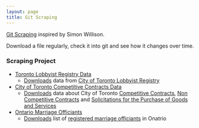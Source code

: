 ```yaml
---
layout: page
title: Git Scraping
---
```


[Git Scraping](https://simonwillison.net/2020/Oct/9/git-scraping/) inspired by Simon Willison. 

Download a file regularly, check it into git and see how it changes over time.

### Scraping Project
- [Toronto Lobbyist Registry Data](https://github.com/RamVasuthevan/TorontoLobbyistRegistryData)  
    - [Downloads](https://github.com/RamVasuthevan/TorontoLobbyistRegistry/blob/main/.github/workflows/scrape.yml) data from [City of Toronto Lobbyist Registry](https://open.toronto.ca/dataset/lobbyist-registry/)
- [City of Toronto Competitive Contracts Data](https://github.com/RamVasuthevan/city-of-toronto-contracts-data)  
    - [Downloads](https://github.com/RamVasuthevan/city-of-toronto-contracts-data/blob/main/.github/workflows/scrape.yml) data about City of Toronto [Competitive Contracts](https://open.toronto.ca/dataset/competitive-call-award-results/), [Non Competitive Contracts](https://open.toronto.ca/dataset/non-competitive-contracts/) and [Solicitations for the Purchase of Goods and Services](https://open.toronto.ca/dataset/call-documents-for-the-purchase-of-goods-and-services/)
- [Ontario Marriage Officiants](https://github.com/RamVasuthevan/ontario-marriage-officiants)
    - [Downloads](https://github.com/RamVasuthevan/ontario-marriage-officiants/blob/main/.github/workflows/scrape.yml) list of [registered marriage officiants](https://data.ontario.ca/dataset/38ddc983-1bf0-4bee-ad18-07dac8cfe884/resource/e010f610-c3d6-4f88-849b-6f8c11e98d9c/) in Onatrio